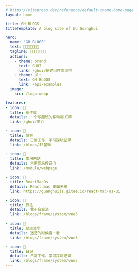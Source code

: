 ```yaml
---
# https://vitepress.dev/reference/default-theme-home-page
layout: home

title: GH BLOGS
titleTemplate: A blog site of Wu Guanghui

hero:
  name: "GH BLOGS"
  text: 🍂🌻🌼🌷🌱🌲🌴
  tagline: 🍂🌻🌼🌷🌱🌲🌴
  actions:
    - theme: brand
      text: GHUI
      link: /ghui/搭建组件库流程
    - theme: alt
      text: GH BLOGS
      link: /api-examples
  image:
    src: /logo.webp

features:
- icon: 🍂
  title: 组件库
  details: 一个写起玩的移动端UI库
  link: /ghui/简介

- icon: 🌻
  title: 博客
  details: 日常工作、学习踩坑记录
  link: /blogs/JS基础

- icon: 🌼
  title: 常用网站
  details: 常用网站传送门
  link: /module/webpage

- icon: 🌷
  title: ReactMacOs
  details: React mac 桌面系统
  link: https://guanghuijs.gitee.io/react-mac-os-ui

- icon: 🌱
  title: 算法
  details: 我不会算法
  link: /blogs/frame/system/vue3

- icon: 🌲
  title: 励志文学
  details: 迷茫的时候看一看
  link: /blogs/frame/system/vue3

- icon: 🌴
  title: 日记
  details: 日常工作、学习踩坑记录
  link: /blogs/frame/system/vue3
---
```

<git-talk style="padding: 0 24px" />
<HomeSearch />

<script setup lang='ts'>
import HomeSearch from '/components/home/index.vue'
</script>
